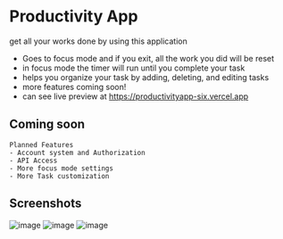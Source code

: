 # Productivity App
get all your works done by using this application
- Goes to focus mode and if you exit, all the work you did will be reset
- in focus mode the timer will run until you complete your task
- helps you organize your task by adding, deleting, and editing tasks
- more features coming soon!
- can see live preview at https://productivityapp-six.vercel.app

## Coming soon 
``` 
Planned Features
- Account system and Authorization
- API Access
- More focus mode settings
- More Task customization
```

## Screenshots
 ![image](https://github.com/Baryonae/productivityapp/assets/73114771/6fe1e288-c6f1-4d14-9cf6-308be65b5b93)
 ![image](https://github.com/Baryonae/productivityapp/assets/73114771/5a66d1fb-0806-4a00-9e60-9aa53a684e9b)
 ![image](https://github.com/Baryonae/productivityapp/assets/73114771/5667d14d-019a-4fea-a6ff-8c5af239d960)

